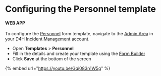 # Configuring the Personnel template

#### WEB APP

To configure the [Personnel](./) form template, navigate to the [Admin Area](../admin-area/) in your D4H [Incident Management](../getting-started.md) account.

* Open **Templates** > **Personnel**
* Fill in the details and create your template using the [Form Builder](../admin-area/templates/form-builder-and-field-types/)
* Click **Save** at the bottom of the screen

{% embed url="https://youtu.be/Gqi083n1W5g" %}

